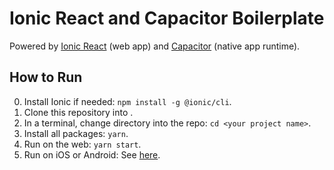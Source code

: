 # Ionic React and Capacitor Boilerplate

Powered by [Ionic React](https://ionicframework.com/docs/react) (web app) and [Capacitor](https://capacitor.ionicframework.com) (native app runtime).

## How to Run

0) Install Ionic if needed: `npm install -g @ionic/cli`.
1) Clone this repository into <your project name>.
2) In a terminal, change directory into the repo: `cd <your project name>`.
3) Install all packages: `yarn`.
4) Run on the web: `yarn start`.
5) Run on iOS or Android: See [here](https://ionicframework.com/docs/building/running).

